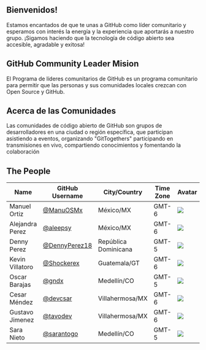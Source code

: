 
## Bienvenidos!

Estamos encantados de que te unas a GitHub como líder comunitario y esperamos con interés la energía y la experiencia que aportarás a nuestro grupo.
¡Sigamos haciendo que la tecnología de código abierto sea accesible, agradable y exitosa! 

## GitHub Community Leader Mision

El Programa de líderes comunitarios de GitHub es un programa comunitario para permitir que las personas y sus comunidades locales crezcan con Open Source y GitHub.

## Acerca de las Comunidades
Las comunidades de código abierto de GitHub son grupos de desarrolladores en una ciudad o región específica, que participan asistiendo a eventos, organizando "GitTogethers" participando en transmisiones en vivo, compartiendo conocimientos y fomentando la colaboración


## The People

| Name | GitHub Username | City/Country | Time Zone | Avatar |
|---|---|---|---|---| 
| Manuel Ortiz | [@ManuOSMx](https://github.com/manuosmx) | México/MX | GMT-6 | ![](https://avatars.githubusercontent.com/manuosmx?s=64) |
| Alejandra Perez | [@aleepsy](https://github.com/aleepsy) | México/MX | GMT-6 | ![](https://avatars.githubusercontent.com/aleepsy?s=64) |
| Denny Perez | [@DennyPerez18](https://github.com/DennyPerez18) | República Dominicana | GMT-5 | ![](https://avatars.githubusercontent.com/DennyPerez18?s=64) |
| Kevin Villatoro | [@Shockerex](https://github.com/Shockerex) | Guatemala/GT | GMT-6 | ![](https://avatars.githubusercontent.com/Shockerex?s=64) |
| Oscar Barajas | [@gndx](https://github.com/gndx) | Medellín/CO | GMT-5 | ![](https://avatars.githubusercontent.com/gndx?s=64) |
| Cesar Méndez | [@devcsar](https://github.com/devcsar) | Villahermosa/MX | GMT-6 | ![](https://avatars.githubusercontent.com/devcsar?s=64) |
| Gustavo Jimenez | [@tavodev](https://github.com/tavodev) | Villahermosa/MX | GMT-6 | ![](https://avatars.githubusercontent.com/tavodev?s=64) |
| Sara Nieto | [@sarantogo](https://github.com/sarantogo) | Medellín/CO | GMT-5 | ![](https://avatars.githubusercontent.com/sarantogo?s=64) |
